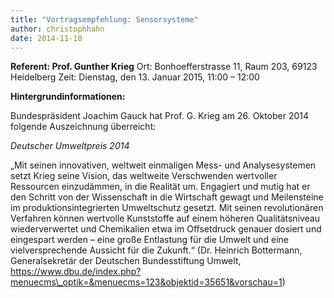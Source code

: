 ```yaml
---
title: "Vortragsempfehlung: Sensorsysteme"
author: christophhahn
date: 2014-11-10
---
```


**Referent: Prof. Gunther Krieg** Ort: Bonhoefferstrasse 11, Raum 203, 69123 Heidelberg Zeit: Dienstag, den 13. Januar 2015, 11:00 – 12:00

**Hintergrundinformationen:**

Bundespräsident Joachim Gauck hat Prof. G. Krieg am 26. Oktober 2014 folgende Auszeichnung überreicht:

_Deutscher Umweltpreis 2014_

„Mit seinen innovativen, weltweit einmaligen Mess- und Analysesystemen setzt Krieg seine Vision, das weltweite Verschwenden wertvoller Ressourcen einzudämmen, in die Realität um. Engagiert und mutig hat er den Schritt von der Wissenschaft in die Wirtschaft gewagt und Meilensteine im produktionsintegrierten Umweltschutz gesetzt. Mit seinen revolutionären Verfahren können wertvolle Kunststoffe auf einem höheren Qualitätsniveau wiederverwertet und Chemikalien etwa im Offsetdruck genauer dosiert und eingespart werden – eine große Entlastung für die Umwelt und eine vielversprechende Aussicht für die Zukunft.“ (Dr. Heinrich Bottermann, Generalsekretär der Deutschen Bundesstiftung Umwelt, https://www.dbu.de/index.php?menuecms\_optik=&menuecms=123&objektid=35651&vorschau=1)
